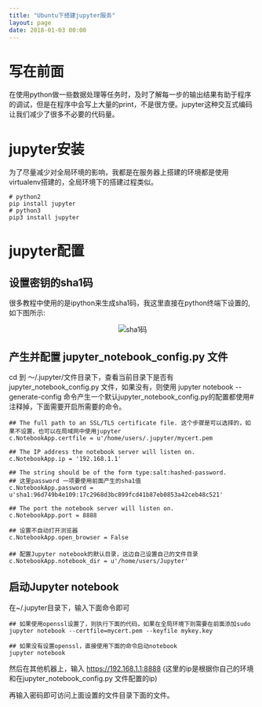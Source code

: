 ```yaml
---
title: "Ubuntu下搭建jupyter服务"
layout: page
date: 2018-01-03 00:00
---
```


# 写在前面
在使用python做一些数据处理等任务时，及时了解每一步的输出结果有助于程序的调试，但是在程序中会写上大量的print，不是很方便。jupyter这种交互式编码让我们减少了很多不必要的代码量。


# jupyter安装
为了尽量减少对全局环境的影响，我都是在服务器上搭建的环境都是使用virtualenv搭建的，全局环境下的搭建过程类似。
```
# python2
pip install jupyter
# python3
pip3 install jupyter
```
# jupyter配置

## 设置密钥的sha1码
很多教程中使用的是ipython来生成sha1码，我这里直接在python终端下设置的,如下图所示:
<center><img src="/wiki/static/images/linuxtricks/jupyter1.jpg" alt="sha1码"/></center>

## 产生并配置 jupyter_notebook_config.py 文件
cd 到 ～/.jupyter/文件目录下，查看当前目录下是否有jupyter_notebook_config.py 文件，如果没有，则使用 jupyter notebook --generate-config 命令产生一个默认jupyter_notebook_config.py的配置都使用#注释掉，下面需要开启所需要的命令。
```
## The full path to an SSL/TLS certificate file. 这个步骤是可以选择的，如果不设置，也可以在局域网中使用jupyter
c.NotebookApp.certfile = u'/home/users/.jupyter/mycert.pem

## The IP address the notebook server will listen on.
c.NotebookApp.ip = '192.168.1.1'

## The string should be of the form type:salt:hashed-password.
## 这里password 一项要使用前面产生的sha1值
c.NotebookApp.password = u'sha1:96d749b4e109:17c2968d3bc899fcd41b87eb0853a42ceb48c521'

## The port the notebook server will listen on.
c.NotebookApp.port = 8888

## 设置不自动打开浏览器
c.NotebookApp.open_browser = False
　　
## 配置Jupyter notebook的默认目录，这边自己设置自己的文件目录
c.NotebookApp.notebook_dir = u'/home/users/Jupyter'
```
## 启动Jupyter notebook
在~/.jupyter目录下，输入下面命令即可

```
## 如果使用openssl设置了，则执行下面的代码，如果在全局环境下则需要在前面添加sudo
jupyter notebook --certfile=mycert.pem --keyfile mykey.key

## 如果没有设置openssl，直接使用下面的命令启动notebook
jupyter notebook
```
然后在其他机器上，输入 https://192.168.1.1:8888 (这里的ip是根据你自己的环境和在jupyter_notebook_config.py 文件配置的ip)

再输入密码即可访问上面设置的文件目录下面的文件。